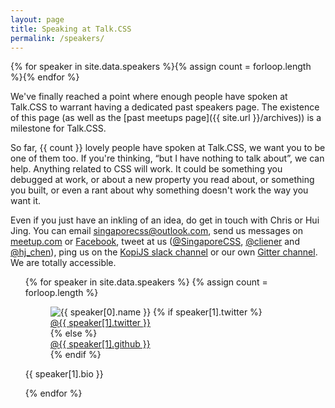 ```yaml
---
layout: page
title: Speaking at Talk.CSS
permalink: /speakers/
---
```

{% for speaker in site.data.speakers %}{% assign count = forloop.length %}{% endfor %}

We've finally reached a point where enough people have spoken at Talk.CSS to warrant having a dedicated past speakers page. The existence of this page (as well as the [past meetups page]({{ site.url }}/archives)) is a milestone for Talk.CSS.

So far, {{ count }} lovely people have spoken at Talk.CSS, we want you to be one of them too. If you're thinking, “but I have nothing to talk about”, we can help. Anything related to CSS will work. It could be something you debugged at work, or about a new property you read about, or something you built, or even a rant about why something doesn't work the way you want it.

Even if you just have an inkling of an idea, do get in touch with Chris or Hui Jing. You can email singaporecss@outlook.com, send us messages on [meetup.com](https://www.meetup.com/SingaporeCSS) or [Facebook](https://www.facebook.com/SingaporeCSS/), tweet at us ([@SingaporeCSS](https://twitter.com/SingaporeCSS), [@cliener](https://twitter.com/cliener) and [@hj_chen](https://twitter.com/hj_chen)), ping us on the [KopiJS slack channel](https://kopijs.slack.com/) or our own [Gitter channel](https://gitter.im/SingaporeCSS/discussions). We are totally accessible.

<ul class="l-speakers c-speakers">
  {% for speaker in site.data.speakers %}
  {% assign count = forloop.length %}
  <div class="l-speaker c-speaker">
    <figure>
      <img class="c-speaker__img" src="{{ site.url }}/assets/img/speakers/{{ speaker[1].shortcode }}.jpg" srcset="{{ site.url }}/assets/img/speakers/{{ speaker[1].shortcode }}@2x.jpg 2x" alt="{{ speaker[0].name }}"/>
      {% if speaker[1].twitter %}
      <figcaption><a class="c-speaker__link" href="https://twitter.com/{{ speaker[1].twitter }}">@{{ speaker[1].twitter }}</a></figcaption>
      {% else %}
      <figcaption><a class="c-speaker__link" href="https://github.com/{{ speaker[1].github }}">@{{ speaker[1].github }}</a></figcaption>
      {% endif %}
    </figure>
    <p class="c-speaker__intro">{{ speaker[1].bio }}</p>
  </div>
  {% endfor %}
</ul>
